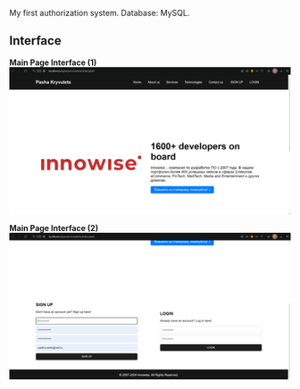 My first authorization system. Database: MySQL.

## **Interface**

**Main Page Interface (1)**
![Wishlist Screenshot](img/screenshot1.png)

**Main Page Interface (2)**
![Wishlist Screenshot](img/image.png)
